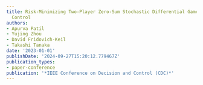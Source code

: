 ```yaml
---
title: Risk-Minimizing Two-Player Zero-Sum Stochastic Differential Game via Path Integral
  Control
authors:
- Apurva Patil
- Yujing Zhou
- David Fridovich-Keil
- Takashi Tanaka
date: '2023-01-01'
publishDate: '2024-09-27T15:20:12.779467Z'
publication_types:
- paper-conference
publication: '*IEEE Conference on Decision and Control (CDC)*'
---
```

